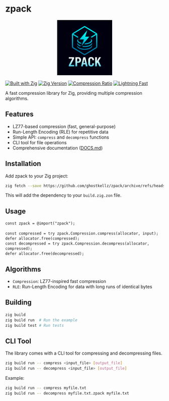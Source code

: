 # zpack

<div align="center">
<img src="assets/icons/zpack.png" alt="zpack logo" width="175">
</div>

[![Built with Zig](https://img.shields.io/badge/built%20with-Zig-yellow?style=flat&logo=zig)](https://ziglang.org/)
[![Zig Version](https://img.shields.io/badge/zig-0.16.0--dev-orange?style=flat&logo=zig)](https://ziglang.org/)
[![Compression Ratio](https://img.shields.io/badge/compression-high--ratio-brightgreen?style=flat)](https://github.com/ghostkellz/zpack)
[![Lightning Fast](https://img.shields.io/badge/speed-lightning--fast-yellow?style=flat)](https://github.com/ghostkellz/zpack)

A fast compression library for Zig, providing multiple compression algorithms.

## Features

- LZ77-based compression (fast, general-purpose)
- Run-Length Encoding (RLE) for repetitive data
- Simple API: `compress` and `decompress` functions
- CLI tool for file operations
- Comprehensive documentation ([DOCS.md](DOCS.md))

## Installation

Add zpack to your Zig project:

```bash
zig fetch --save https://github.com/ghostkellz/zpack/archive/refs/heads/main.tar.gz
```

This will add the dependency to your `build.zig.zon` file.

## Usage

```zig
const zpack = @import("zpack");

const compressed = try zpack.Compression.compress(allocator, input);
defer allocator.free(compressed);
const decompressed = try zpack.Compression.decompress(allocator, compressed);
defer allocator.free(decompressed);
```

## Algorithms

- `Compression`: LZ77-inspired fast compression
- `RLE`: Run-Length Encoding for data with long runs of identical bytes

## Building

```bash
zig build
zig build run  # Run the example
zig build test # Run tests
```

## CLI Tool

The library comes with a CLI tool for compressing and decompressing files.

```bash
zig build run -- compress <input_file> [output_file]
zig build run -- decompress <input_file> [output_file]
```

Example:
```bash
zig build run -- compress myfile.txt
zig build run -- decompress myfile.txt.zpack myfile.txt
```
